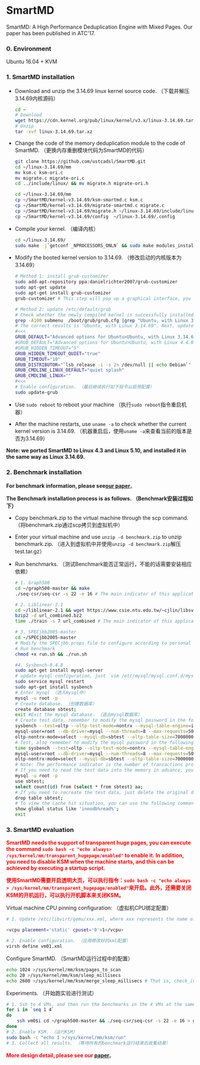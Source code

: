 # SmartMD
SmartMD: A High Performance Deduplication  Engine with Mixed Pages. Our paper has been published in ATC'17.

### 0. Environment
Ubuntu 16.04 + KVM

### 1. SmartMD installation

* Download and unzip the 3.14.69 linux kernel source code. （下载并解压3.14.69内核源码）

  ```bash
  cd ~
  # Download
  wget https://cdn.kernel.org/pub/linux/kernel/v3.x/linux-3.14.69.tar.xz
  # Unzip
  tar -xvf linux-3.14.69.tar.xz
  ```

* Change the code of the memory deduplication module to the code of SmartMD. （更换内存重删模块代码为SmartMD的代码）

  ```bash
  git clone https://github.com/ustcadsl/SmartMD.git
  cd ~/linux-3.14.69/mm
  mv ksm.c ksm-ori.c 
  mv migrate.c migrate-ori.c
  cd ../include/linux/ && mv migrate.h migrate-ori.h
  
  cd ~/linux-3.14.69/mm
  cp ~/SmartMD/kernel-v3.14.69/ksm-smartmd.c ksm.c
  cp ~/SmartMD/kernel-v3.14.69/migrate-smartmd.c migrate.c
  cp ~/SmartMD/kernel-v3.14.69/migrate.h ~/linux-3.14.69/include/linux/migrate.h
  cp ~/SmartMD/kernel-v3.14.69/config  ~/linux-3.14.69/.config
  ```

* Compile your kernel. （编译内核）

  ```bash
  cd ~/linux-3.14.69/ 
  sudo make -j`getconf _NPROCESSORS_ONLN` && sudo make modules_install -j`getconf _NPROCESSORS_ONLN` && sudo make install
  ```

* Modify the booted kernel version to 3.14.69. （修改启动的内核版本为3.14.69）

  ```bash
  # Method 1: install grub-customizer
  sudo add-apt-repository ppa:danielrichter2007/grub-customizer
  sudo apt-get update
  sudo apt-get install grub-customizer
  grub-customizer # This step will pop up a graphical interface, you can choose the kernel version to start first. （这一步会弹出图形界面，可以选择优先启动的内核版本）
  
  # Method 2: update /etc/default/grub
  # Check whether the newly compiled kernel is successfully installed
  grep -A100 submenu  /boot/grub/grub.cfg |grep "Ubuntu, with Linux 3.14.69"
  # The correct results is "Ubuntu, with Linux 3.14.69". Next, update /etc/default/grub with following contents. 如果结果中出现Ubuntu, with Linux 3.14.69则说明内核安装成功，接下来设置启动内核为3.14.69，只需要将内容修改为下面#<<<之间的内容即可。
  #<<<
  GRUB_DEFAULT="Advanced options for Ubuntu>Ubuntu, with Linux 3.14.69"
  #GRUB_DEFAULT="Advanced options for Ubuntu>Ubuntu, with Linux 4.4.0"
  #GRUB_HIDDEN_TIMEOUT="5"
  GRUB_HIDDEN_TIMEOUT_QUIET="true"
  GRUB_TIMEOUT="10"
  GRUB_DISTRIBUTOR="`lsb_release -i -s 2> /dev/null || echo Debian`"
  GRUB_CMDLINE_LINUX_DEFAULT="quiet splash"
  GRUB_CMDLINE_LINUX=""
  #<<<
  # Enable configuration. （最后继续执行如下指令以启用配置）
  sudo update-grub
  ```

* Use `sudo reboot` to reboot your machine （执行`sudo reboot`指令重启机器）

* After the machine restarts, use `uname -a` to check whether the current kernel version is 3.14.69. （机器重启后，使用`uname -a`来查看当前的版本是否为3.14.69）


 **Note: we ported SmartMD to Linux 4.3 and Linux 5.10, and installed it in the same way as Linux 3.14.69.**


### 2. Benchmark installation

**For benchmark information, please see[our paper](https://www.usenix.org/conference/atc17/technical-sessions/presentation/guo-fan)**。

**The Benchmark installation process is as follows. （Benchmark安装过程如下）**

* Copy benchmark.zip to the virtual machine through the scp command. （将benchmark.zip通过scp拷贝到虚拟机中）

* Enter your virtual machine and use `unzip -d benchmark.zip` to unzip benchmark.zip. （进入到虚拟机中并使用`unzip -d benchmark.zip`解压test.tar.gz）

* Run benchmarks. （测试Benchmark能否正常运行，不能的话需要安装相应依赖）

  ```bash
  # 1. Graph500
  cd ~/graph500-master && make
  ./seq-csr/seq-csr -s 22 -e 16 # The main indicator of this application is harmonic_mean_TEPS, the bigger the better. （此应用的主要关注的指标为harmonic_mean_TEPS，越大越好）
  
  # 2. Liblinear-2.1
  cd ~/liblinear-2.1 && wget https://www.csie.ntu.edu.tw/~cjlin/libsvmtools/datasets/binary/url_combined.bz2
  bzip2 -d url_combined.bz2
  time ./train -s 7 url_combined # The main indicator of this application is the execution time, the shorter the better. （此应用的主要关注指标为运行时长，越短越好）
  
  # 3. SPECjbb2005-master
  cd ~/SPECjbb2005-master 
  # Modify the SPECjbb.props file to configure according to personal needs, or you can directly use what we have configured. （首先根据个人需求修改SPECjbb.props文件进行配置，也可以直接用我们已经配置好的）
  # Run benchmark
  chmod +x run.sh && ./run.sh
  
  #4. Sysbench-0.4.8
  sudo apt-get install mysql-server
  # update mysql configuration, just `vim /etc/mysql/mysql.conf.d/mysqld.cnf` or `vim /etc/mysql/my.cnf` （更新mysql的配置文件/etc/mysql/mysql.conf.d/mysqld.cnf或/etc/mysql/my.cnf）
  sudo service mysql restart
  sudo apt-get install sysbench
  # Enter mysql （进入mysql中）
  mysql -u root -p
  # Create database. （创建数据库）
  create database sbtest;
  exit #Exit the mysql database. （退出mysql数据库）
  # Create test data, remember to modify the mysql password in the following command. （创建测试数据，记得修改下面指令中mysql的密码）
  sysbench --test=oltp --oltp-test-mode=nontrx --mysql-table-engine=innodb --
  mysql-user=root --db-driver=mysql --num-threads=8 --max-requests=5000000 --
  oltp-nontrx-mode=select --mysql-db=sbtest --oltp-table-size=7000000 --oltptable-name=sbtest --mysql-host=127.0.0.1 --mysqlsocket=/var/run/mysqld/mysqld.sock --mysql-password=123 prepare
  # Test, also remember to modify the mysql password in the following command. （进行测试，同样记得修改下面指令中mysql的密码）
  time sysbench --test=oltp --oltp-test-mode=nontrx --mysql-table-engine=innodb --
  mysql-user=root --db-driver=mysql --num-threads=8 --max-requests=5000000 --
  oltp-nontrx-mode=select --mysql-db=sbtest --oltp-table-size=7000000 --oltptable-name=sbtest --mysql-host=127.0.0.1 --mysqlsocket=/var/run/mysqld/mysqld.sock --mysql-password=123 run
  # Note: The performance indicator is the number of transactions processed per second. （注：性能指标为每秒处理的事务数）
  # If you need to read the test data into the memory in advance, you can use the following command.  （如果需要提前将测试数据读入内存，可以使用如下指令）
  mysql -u root -p 
  use sbtest; 
  select count(id) from (select * from sbtest) aa;
  # If you need to recreate the test data, just delete the original data first. （如果需要重新创建测试数据，需要先删除原先的数据）
  drop table sbtest;
  # To view the cache hit situation, you can use the following commands. （查看cache hit情况可以使用如下指令）
  show global status like 'innodb%read%';
  exit 
  ```

### 3. SmartMD evaluation
**<font color='red'>SmartMD needs the support of transparent huge pages, you can execute the command `sudo bash -c "echo always> /sys/kernel/mm/transparent_hugepage/enabled"` to enable it. In addition, you need to disable KSM when the machine starts, and this can be achieved by executing a startup script.</font>**

**<font color='red'>使用SmartMD需要开启透明大页，可以执行指令：`sudo bash -c "echo always > /sys/kernel/mm/transparent_hugepage/enabled"`来开启。此外，还需要关闭KSM的开机运行，可以执行开机脚本来关闭KSM。</font>**

Virtual machine CPU pinning configuration: （虚拟机CPU绑定配置）

```bash
# 1. Update /etc/libvirt/qemu/xxx.xml, where xxx represents the name of the virtual machine. For example, if you want to bind the vcpu of vm01 to physical core 0, just modify the 13th content of vm01.xml as follows, and the other content does not need to be changed. （可以通过修改/etc/libvirt/qemu/xxx.xml文件完成，其中xxx表示虚拟机的名称。比如将vm01的vcpu绑定到物理core 0上，可以第13内容如下，而其他内容无需改动）

<vcpu placement='static' cpuset='0'>1</vcpu> 

# 2. Enable configuration. （应用修改好的xml配置）
virsh define vm01.xml
```

Configure SmartMD. （SmartMD运行过程中的配置）

```bash
echo 1024 >/sys/kernel/mm/ksm/pages_to_scan
echo 20 >/sys/kernel/mm/ksm/sleep_millisecs
echo 2600 >/sys/kernel/mm/ksm/merge_sleep_millisecs # That is, check_interval in the paper. （即论文中的check_interval）
```

Experiments. （开始跑实验进行测试）

```bash
# 1. Ssh to 4 VMs, and then run the benchmarks in the 4 VMs at the same time. Here is graph500 as an example. You can use a script similar to the following.  （使用ssh连接4个VM，然后同时运行4个VM中的benchmark，注意每一次测试中各个VM中只运行1个benchmark且各个VM运行相同的benchmark，此处以graph500为例，可以使用类似下面的脚本）
for i in `seq 1 4`
do
	ssh vm0$i cd ~/graph500-master && ./seq-csr/seq-csr -s 22 -e 16 > graph.out
done
# 2. Enable KSM. （运行KSM）
sudo bash -c "echo 1 >/sys/kernel/mm/ksm/run"
# 3. Collect all results. （等待所有的benchmark运行结束后收集结果）
```

**<font color='red'>More design detail, please see our [paper](https://www.usenix.org/conference/atc17/technical-sessions/presentation/guo-fan)</font>**。
